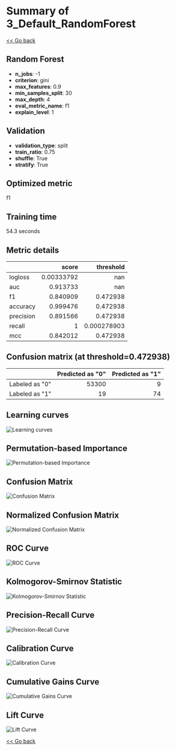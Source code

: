 # Summary of 3_Default_RandomForest

[<< Go back](../README.md)


## Random Forest
- **n_jobs**: -1
- **criterion**: gini
- **max_features**: 0.9
- **min_samples_split**: 30
- **max_depth**: 4
- **eval_metric_name**: f1
- **explain_level**: 1

## Validation
 - **validation_type**: split
 - **train_ratio**: 0.75
 - **shuffle**: True
 - **stratify**: True

## Optimized metric
f1

## Training time

54.3 seconds

## Metric details
|           |      score |     threshold |
|:----------|-----------:|--------------:|
| logloss   | 0.00333792 | nan           |
| auc       | 0.913733   | nan           |
| f1        | 0.840909   |   0.472938    |
| accuracy  | 0.999476   |   0.472938    |
| precision | 0.891566   |   0.472938    |
| recall    | 1          |   0.000278903 |
| mcc       | 0.842012   |   0.472938    |


## Confusion matrix (at threshold=0.472938)
|                |   Predicted as "0" |   Predicted as "1" |
|:---------------|-------------------:|-------------------:|
| Labeled as "0" |              53300 |                  9 |
| Labeled as "1" |                 19 |                 74 |

## Learning curves
![Learning curves](learning_curves.png)

## Permutation-based Importance
![Permutation-based Importance](permutation_importance.png)
## Confusion Matrix

![Confusion Matrix](confusion_matrix.png)


## Normalized Confusion Matrix

![Normalized Confusion Matrix](confusion_matrix_normalized.png)


## ROC Curve

![ROC Curve](roc_curve.png)


## Kolmogorov-Smirnov Statistic

![Kolmogorov-Smirnov Statistic](ks_statistic.png)


## Precision-Recall Curve

![Precision-Recall Curve](precision_recall_curve.png)


## Calibration Curve

![Calibration Curve](calibration_curve_curve.png)


## Cumulative Gains Curve

![Cumulative Gains Curve](cumulative_gains_curve.png)


## Lift Curve

![Lift Curve](lift_curve.png)



[<< Go back](../README.md)
